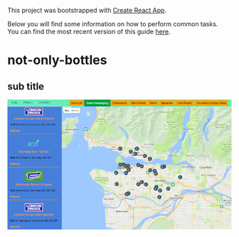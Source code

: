 This project was bootstrapped with [Create React App](https://github.com/facebookincubator/create-react-app).

Below you will find some information on how to perform common tasks.<br>
You can find the most recent version of this guide [here](https://github.com/facebookincubator/create-react-app/blob/master/packages/react-scripts/template/README.md).


# not-only-bottles

## sub title

![Screenshot](https://raw.githubusercontent.com/Annaliang-web/not-only-bottles/master/demo-screenshot.png)